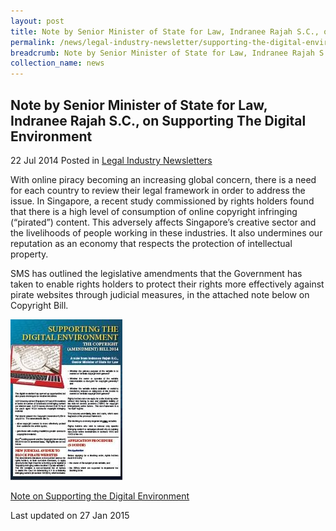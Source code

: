 ```yaml
---
layout: post
title: Note by Senior Minister of State for Law, Indranee Rajah S.C., on Supporting The Digital Environment
permalink: /news/legal-industry-newsletter/supporting-the-digital-environment/
breadcrumb: Note by Senior Minister of State for Law, Indranee Rajah S.C., on Supporting The Digital Environment
collection_name: news
---
```


<style>
  .image {width: 200px;}
  .image img {max-width: 100%;}
</style>

Note by Senior Minister of State for Law, Indranee Rajah S.C., on Supporting The Digital Environment
---

22 Jul 2014 Posted in [Legal Industry Newsletters](/news/legal-industry-newsletters/)

With online piracy becoming an increasing global concern, there is a need for each country to review their legal framework in order to address the issue. In Singapore, a recent study commissioned by rights holders found that there is a high level of consumption of online copyright infringing (“pirated”) content. This adversely affects Singapore’s creative sector and the livelihoods of people working in these industries. It also undermines our reputation as an economy that respects the protection of intellectual property.

SMS has outlined the legislative amendments that the Government has taken to enable rights holders to protect their rights more effectively against pirate websites through judicial measures, in the attached note below on Copyright Bill.

<div class="image">
  <a href="/files/CopyrightBill2014Newsletter.pdf/"><img src="/images/1422346007800.jpg/"></a>
</div>

<a href="/files/CopyrightBill2014Newsletter.pdf/">Note on Supporting the Digital Environment</a>

<p class="right-side-updated">Last updated on 27 Jan 2015</p>
